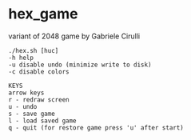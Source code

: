 # hex_game
variant of 2048 game by Gabriele Cirulli

~~~
./hex.sh [huc]
-h help
-u disable undo (minimize write to disk)
-c disable colors

KEYS
arrow keys
r - redraw screen
u - undo
s - save game
l - load saved game
q - quit (for restore game press 'u' after start)
~~~
